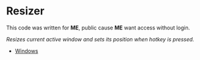 # Resizer

This code was written for **ME**, public cause **ME** want access without login.

*Resizes current active window and sets its position when hotkey is pressed.*

- [Windows](./win.py)